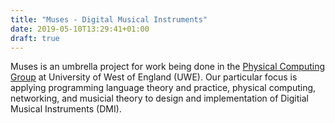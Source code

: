 ```yaml
---
title: "Muses - Digital Musical Instruments"
date: 2019-05-10T13:29:41+01:00
draft: true
---
```


Muses is an umbrella project for work being done in the [Physical Computing Group](https://www1.uwe.ac.uk/et/research/csrc.aspx) at University of West of England (UWE). Our particular focus is applying programming language theory and practice, physical computing, networking, and musicial theory to design and implementation of Digitial Musical Instruments (DMI).